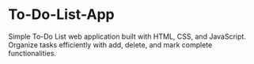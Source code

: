 # To-Do-List-App
Simple To-Do List web application built with HTML, CSS, and JavaScript. Organize tasks efficiently with add, delete, and mark complete functionalities.
